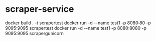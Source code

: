 # scraper-service

docker build . -t scrapertest
docker run -d --name test1 -p 8080:80 -p 9095:9095 scrapertest
docker run -d --name test1 -p 8080:8080 -p 9095:9095 scrapergunicorn